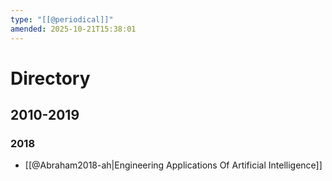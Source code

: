 ```yaml
---
type: "[[@periodical]]"
amended: 2025-10-21T15:38:01
---
```


# Directory
## 2010-2019
### 2018
- [[@Abraham2018-ah|Engineering Applications Of Artificial Intelligence]]
